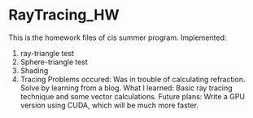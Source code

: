 # RayTracing_HW
This is the homework files of cis summer program.
Implemented:
1. ray-triangle test
2. Sphere-triangle test
3. Shading
4. Tracing
Problems occured:
Was in trouble of calculating refraction. Solve by learning from a blog.
What I learned:
Basic ray tracing technique and some vector calculations. 
Future plans:
Write a GPU version using CUDA, which will be much more faster.
